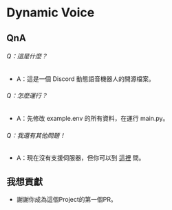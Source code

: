 # Dynamic Voice
## QnA

###### Q：這是什麼？
- A：這是一個 Discord 動態語音機器人的開源檔案。
###### Q：怎麼運行？
- A：先修改 example.env 的所有資料，在運行 main.py。
###### Q：我還有其他問題！
- A：現在沒有支援伺服器，但你可以到 [這裡](https://discord.gg/hgwtHmEp5a) 問。

## 我想貢獻
- 謝謝你成為這個Project的第一個PR。
